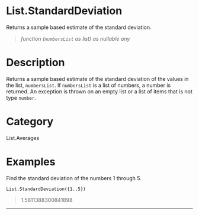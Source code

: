 ﻿# List.StandardDeviation
Returns a sample based estimate of the standard deviation.
> _function (<code>numbersList</code> as list) as nullable any_
# Description 
Returns a sample based estimate of the standard deviation of the values in the list, <code>numbersList</code>. 
    If <code>numbersList</code> is a list of numbers, a number is returned.
    An exception is thrown on an empty list or a list of items that is not type <code>number</code>.
# Category 
List.Averages
# Examples 
Find the standard deviation of the numbers 1 through 5.
```
List.StandardDeviation({1..5})
```
> 1.5811388300841898
***
